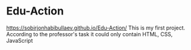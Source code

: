 # Edu-Action
https://sobirjonhabibullaev.github.io/Edu-Action/
This is my first project. According to the professor's task it could only contain HTML, CSS, JavaScript 
